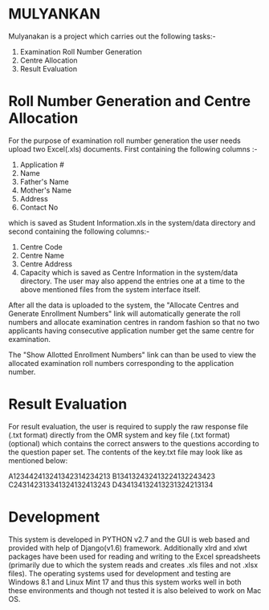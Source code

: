 # MULYANKAN
Mulyanakan is a project which carries out the following tasks:-
1. Examination Roll Number Generation 
2. Centre Allocation 
3. Result Evaluation 

# Roll Number Generation and Centre Allocation
For the purpose of examination roll number generation the user needs upload two Excel(.xls) documents. First containing
the following columns :-
  1. Application #
  2. Name
  3. Father's Name
  4. Mother's Name
  5. Address
  6. Contact No
  
which is saved as Student Information.xls in the system/data directory and second containing the following columns:-
 
  1. Centre Code
  2. Centre Name
  3. Centre Address
  4. Capacity
which is saved as Centre Information in the system/data directory. The user may also append the entries one at a time 
to the above mentioned files from the system interface itself.

After all the data is uploaded to the system, the "Allocate Centres and Generate Enrollment Numbers" link will 
automatically generate the roll numbers and allocate examination centres in random fashion so that no two applicants
having consecutive application number get the same centre for examination.

The "Show Allotted Enrollment Numbers" link can than be used to view the allocated examination roll numbers 
corresponding to the application number.

# Result Evaluation
For result evaluation, the user is required to supply the raw response file (.txt format) directly from the OMR 
system and key file (.txt format)(optional) which contains the correct answers to the questions according to the 
question paper set. The contents of the key.txt file may look like as mentioned below:

  A123442413241342314234213
  B134132432413224132243423
  C243142313341324132413243
  D434134132413231324213134

# Development
This system is developed in PYTHON v2.7 and the GUI is web based and provided with help of Django(v1.6) framework.
Additionally xlrd and xlwt packages have been used for reading and writing to the Excel spreadsheets (primarily due
to which the system reads and creates .xls files and not .xlsx files).
The operating systems used for development and testing are Windows 8.1 and Linux Mint 17 and thus this system works 
well in both these environments and though not tested it is also beleived to work on Mac OS.
